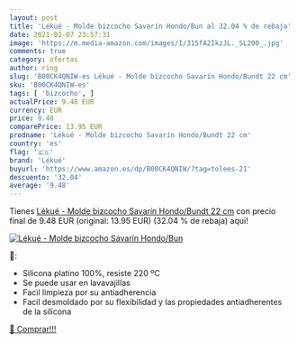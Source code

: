 ```yaml
---
layout: post
title: 'Lékué - Molde bizcocho Savarín Hondo/Bun al 32.04 % de rebaja'
date: 2021-02-07 23:57:31
image: 'https://m.media-amazon.com/images/I/315fA2IkzJL._SL200_.jpg'
comments: true
category: ofertas
author: ring
slug: 'B00CK4QNIW-es Lékué - Molde bizcocho Savarín Hondo/Bundt 22 cm'
sku: 'B00CK4QNIW-es'
tags: [ 'bizcocho', ]
actualPrice: 9.48 EUR
currency: EUR
price: 9.48
comparePrice: 13.95 EUR
prodname: 'Lékué - Molde bizcocho Savarín Hondo/Bundt 22 cm'
country: 'es'
flag: '🇪🇸'
brand: 'Lékué'
buyurl: 'https://www.amazon.es/dp/B00CK4QNIW/?tag=tolees-21'
descuento: '32.04'
average: '9.48'
---
```


Tienes [Lékué - Molde bizcocho Savarín Hondo/Bundt 22 cm](https://www.amazon.es/dp/B00CK4QNIW/?tag=tolees-21) con precio final de  9.48 EUR (original: 13.95 EUR) (32.04 %  de rebaja) aqui!

[![Lékué - Molde bizcocho Savarín Hondo/Bun](https://m.media-amazon.com/images/I/315fA2IkzJL._SL200_.jpg)](https://www.amazon.es/dp/B00CK4QNIW/?tag=tolees-21)

🔎:

- Silicona platino 100%, resiste 220 ºC
- Se puede usar en lavavajillas
- Facil limpieza por su antiadherencia
- Facil desmoldado por su flexibilidad y las propiedades antiadherentes de la silicona

[🛒 Comprar!!!](https://www.amazon.es/dp/B00CK4QNIW/?tag=tolees-21)
